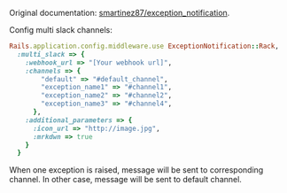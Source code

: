 Original documentation: [smartinez87/exception_notification](https://github.com/smartinez87/exception_notification).

Config multi slack channels:
```ruby
Rails.application.config.middleware.use ExceptionNotification::Rack,
  :multi_slack => {
    :webhook_url => "[Your webhook url]",
    :channels => {
        "default" => "#default_channel",
        "exception_name1" => "#channel1",
        "exception_name2" => "#channel2",
        "exception_name3" => "#channel4",
      },
    :additional_parameters => {
      :icon_url => "http://image.jpg",
      :mrkdwn => true
    }
  }
```
When one exception is raised, message will be sent to corresponding channel. In other case, message will be sent to default channel.